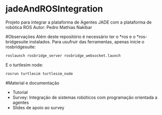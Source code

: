 # jadeAndROSIntegration
Projeto para integrar a plataforma de Agentes JADE com a plataforma de robótica ROS
Autor: Pedro Mathias Nakibar

#Observações
Além deste repositório é necessário ter o *ros e o *ros-bridgesuite instalados.
Para usufruir das ferramentas, apenas inicie o rosbridgesuite:
```bash
roslaunch rosbridge_server rosbridge_websocket.launch
```
E o turtlesim node:
```bash
rosrun turtlesim turtlesim_node
```

#Material e documentação
- Tutorial
- Survey: Integração de sistemas robóticos com programação orientada a agentes
- Slides de apoio ao survey
 


